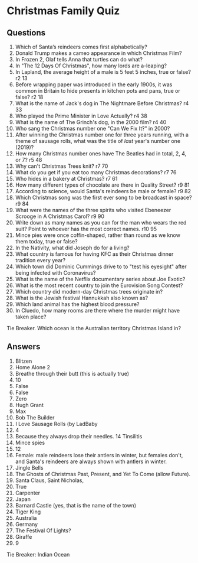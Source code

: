 # Christmas Family Quiz

## Questions
1. Which of Santa’s reindeers comes first alphabetically?
2. Donald Trump makes a cameo appearance in which Christmas Film?
3. In Frozen 2, Olaf tells Anna that turtles can do what?
4. In "The 12 Days Of Christmas", how many lords are a-leaping?
5. In Lapland, the average height of a male is 5 feet 5 inches, true or false? r2 13
6. Before wrapping paper was introduced in the early 1900s, it was common in Britain to hide presents in kitchen pots and pans, true or false? r2 18
7. What is the name of Jack's dog in The Nightmare Before Christmas? r4 33
8. Who played the Prime Minister in Love Actually? r4 38
9. What is the name of The Grinch's dog, in the 2000 film? r4 40
10. Who sang the Christmas number one "Can We Fix It?" in 2000?
11. After winning the Christmas number one for three years running, with a theme of sausage rolls, what was the title of *last* year's number one (2019)?
12. How many Christmas number ones have The Beatles had in total, 2, 4, or 7? r5 48
13. Why can't Christmas Trees knit? r7 70
14. What do you get if you eat too many Christmas decorations? r7 76
15. Who hides in a bakery at Christmas? r7 61
16. How many different types of chocolate are there in Quality Street? r9 81
17. According to science, would Santa's reindeers be male or female? r9 82
18. Which Christmas song was the first ever song to be broadcast in space? r9 84
19. What were the names of the three spirits who visited Ebeneezer Scrooge in A Christmas Carol? r9 90
20. Write down as many names as you can for the man who wears the red suit? Point to whoever has the most correct names. r10 95
21. Mince pies were once coffin-shaped, rather than round as we know them today, true or false?
22. In the Nativity, what did Joseph do for a living?
23. What country is famous for having KFC as their Christmas dinner tradition every year?
24. Which town did Dominic Cummings drive to to "test his eyesight" after being infected with Coronavirus?
25. What is the name of the Netflix documentary series about Joe Exotic?
26. What is the most recent country to join the Eurovision Song Contest?
27. Which country did modern-day Christmas trees originate in?
28. What is the Jewish festival Hannukkah also known as?
29. Which land animal has the highest blood pressure?
30. In Cluedo, how many rooms are there where the murder might have taken place?

Tie Breaker. Which ocean is the Australian territory Christmas Island in?

## Answers
1. Blitzen
2. Home Alone 2
3. Breathe through their butt (this is actually true)
4. 10
5. False
6. False
7. Zero
8. Hugh Grant
9. Max
10. Bob The Builder
11. I Love Sausage Rolls (by LadBaby
12. 4
13. Because they always drop their needles.
14 Tinsilitis
15. Mince spies
16. 12
17. Female: male reindeers lose their antlers in winter, but females don't, and Santa's reindeers are always shown with antlers in winter.
18. Jingle Bells
19. The Ghosts of Christmas Past, Present, and Yet To Come (allow Future).
20. Santa Claus, Saint Nicholas, 
21. True
22. Carpenter
23. Japan
24. Barnard Castle (yes, that is the name of the town)
25. Tiger King
26. Australia
27. Germany
28. The Festival Of Lights?
29. Giraffe
30. 9

Tie Breaker: Indian Ocean
